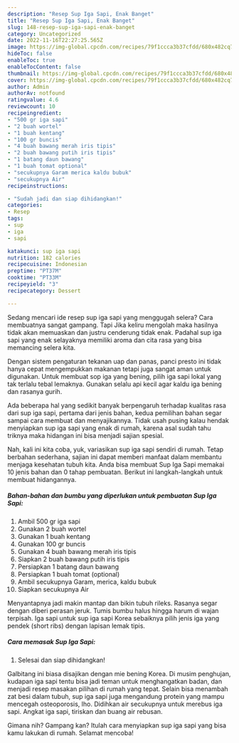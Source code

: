 ```yaml
---
description: "Resep Sup Iga Sapi, Enak Banget"
title: "Resep Sup Iga Sapi, Enak Banget"
slug: 148-resep-sup-iga-sapi-enak-banget
category: Uncategorized
date: 2022-11-16T22:27:25.565Z
image: https://img-global.cpcdn.com/recipes/79f1ccca3b37cfdd/680x482cq70/sup-iga-sapi-foto-resep-utama.jpg
hideToc: false
enableToc: true
enableTocContent: false
thumbnail: https://img-global.cpcdn.com/recipes/79f1ccca3b37cfdd/680x482cq70/sup-iga-sapi-foto-resep-utama.jpg
cover: https://img-global.cpcdn.com/recipes/79f1ccca3b37cfdd/680x482cq70/sup-iga-sapi-foto-resep-utama.jpg
author: Admin
authorAv: notfound
ratingvalue: 4.6
reviewcount: 10
recipeingredient:
- "500 gr iga sapi"
- "2 buah wortel"
- "1 buah kentang"
- "100 gr buncis"
- "4 buah bawang merah iris tipis"
- "2 buah bawang putih iris tipis"
- "1 batang daun bawang"
- "1 buah tomat optional"
- "secukupnya Garam merica kaldu bubuk"
- "secukupnya Air"
recipeinstructions:

- "Sudah jadi dan siap dihidangkan!"
categories:
- Resep
tags:
- sup
- iga
- sapi

katakunci: sup iga sapi 
nutrition: 182 calories
recipecuisine: Indonesian
preptime: "PT37M"
cooktime: "PT33M"
recipeyield: "3"
recipecategory: Dessert

---
```



Sedang mencari ide resep sup iga sapi yang menggugah selera? Cara membuatnya sangat gampang. Tapi Jika keliru mengolah maka hasilnya tidak akan memuaskan dan justru cenderung tidak enak. Padahal sup iga sapi yang enak selayaknya memiliki aroma dan cita rasa yang bisa memancing selera kita.


Dengan sistem pengaturan tekanan uap dan panas, panci presto ini tidak hanya cepat mengempukkan makanan tetapi juga sangat aman untuk digunakan. Untuk membuat sop iga yang bening, pilih iga sapi lokal yang tak terlalu tebal lemaknya. Gunakan selalu api kecil agar kaldu iga bening dan rasanya gurih.

Ada beberapa hal yang sedikit banyak berpengaruh terhadap kualitas rasa dari sup iga sapi, pertama dari jenis bahan, kedua pemilihan bahan segar sampai cara membuat dan menyajikannya. Tidak usah pusing kalau hendak menyiapkan sup iga sapi yang enak di rumah, karena asal sudah tahu triknya maka hidangan ini bisa menjadi sajian spesial.


Nah, kali ini kita coba, yuk, variasikan sup iga sapi sendiri di rumah. Tetap berbahan sederhana, sajian ini dapat memberi manfaat dalam membantu menjaga kesehatan tubuh kita. Anda bisa membuat Sup Iga Sapi memakai 10 jenis bahan dan 0 tahap pembuatan. Berikut ini langkah-langkah untuk membuat hidangannya.

<!--inarticleads1-->

##### Bahan-bahan dan bumbu yang diperlukan untuk pembuatan Sup Iga Sapi:

1. Ambil 500 gr iga sapi
1. Gunakan 2 buah wortel
1. Gunakan 1 buah kentang
1. Gunakan 100 gr buncis
1. Gunakan 4 buah bawang merah iris tipis
1. Siapkan 2 buah bawang putih iris tipis
1. Persiapkan 1 batang daun bawang
1. Persiapkan 1 buah tomat (optional)
1. Ambil secukupnya Garam, merica, kaldu bubuk
1. Siapkan secukupnya Air


Menyantapnya jadi makin mantap dan bikin tubuh rileks. Rasanya segar dengan diberi perasan jeruk. Tumis bumbu halus hingga harum di wajan terpisah. Iga sapi untuk sup iga sapi Korea sebaiknya pilih jenis iga yang pendek (short ribs) dengan lapisan lemak tipis. 

<!--inarticleads2-->

##### Cara memasak Sup Iga Sapi:


1. Selesai dan siap dihidangkan!

Galbitang ini biasa disajikan dengan mie bening Korea. Di musim penghujan, kudapan iga sapi tentu bisa jadi teman untuk menghangatkan badan, dan menjadi resep masakan pilihan di rumah yang tepat. Selain bisa menambah zat besi dalam tubuh, sup iga sapi juga mengandung protein yang mampu mencegah osteoporosis, lho. Didihkan air secukupnya untuk merebus iga sapi. Angkat iga sapi, tiriskan dan buang air rebusan. 

Gimana nih? Gampang kan? Itulah cara menyiapkan sup iga sapi yang bisa kamu lakukan di rumah. Selamat mencoba!

